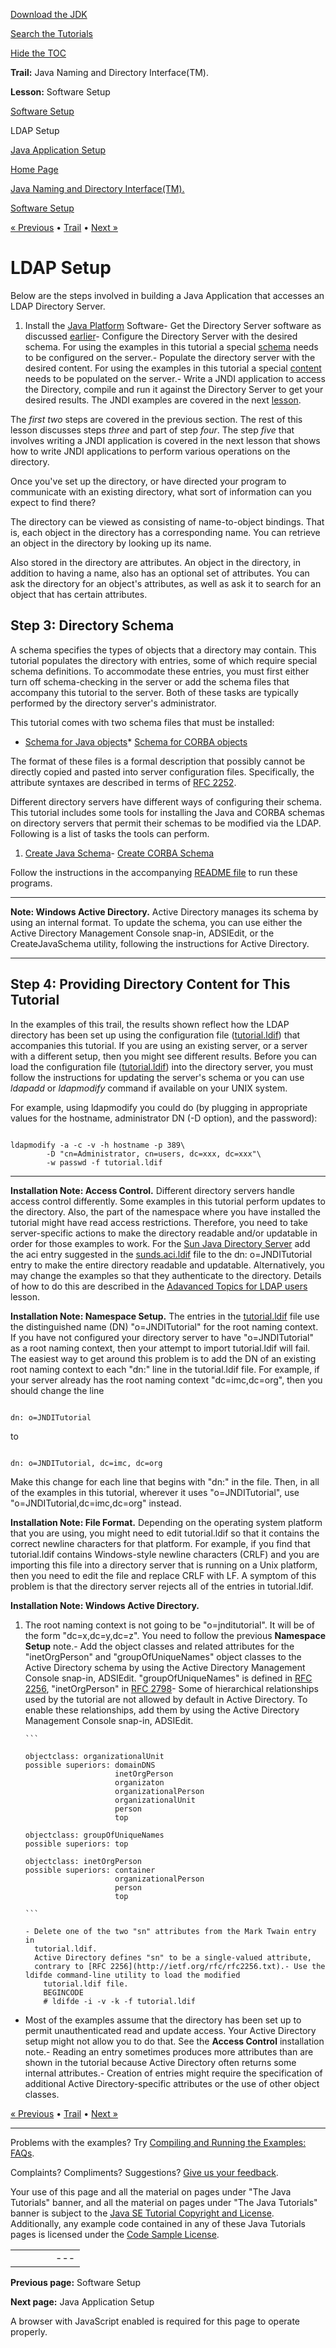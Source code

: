 [Download
the JDK](http://java.sun.com/javase/6/download.jsp)
  
[Search the
Tutorials](../../search.html)
  
[Hide the TOC](javascript:toggleLeft())

**Trail:** Java Naming and Directory Interface(TM).
  
**Lesson:** Software Setup

[Software Setup](index.html)

LDAP Setup

[Java Application Setup](package.html)

[Home Page](../../index.html)
>
[Java Naming and Directory Interface(TM).](../index.html)
>
[Software Setup](index.html)

[« Previous](index.html) • [Trail](../TOC.html) • [Next »](package.html)

# LDAP Setup

Below are the steps involved in building a Java Application
that accesses an LDAP Directory Server.

1. Install the [Java Platform](http://java.sun.com/javase/6/) Software- Get the Directory Server software as discussed
      [earlier](index.html#SERVER)- Configure the Directory Server with the desired schema. For using
       the examples in this tutorial a special
       [schema](#SCHEMA) needs to be configured on the server.- Populate the directory server with the desired content.
         For using the examples in this tutorial a special
         [content](#LDIF) needs to be populated on the server.- Write a JNDI application to access the Directory, compile
           and run it against the Directory Server to get your desired
           results. The JNDI examples are covered in the next
           [lesson](../../jndi/ops/index.html).

The *first two* steps are covered in the previous section.
The rest of this lesson discusses steps *three* and part
of step *four*. The step *five* that involves writing
a JNDI application is covered in the next lesson that shows how to
write JNDI applications to perform various operations on the directory.

Once you've set up the directory, or have
directed your program to communicate with an existing directory,
what sort of information can you expect to find there?

The directory can be viewed as consisting of name-to-object bindings.
That is, each object in the directory has a corresponding name.
You can retrieve an object in the directory by looking up its name.

Also stored in the directory are attributes.
An object in the directory, in addition to having a name,
also has an optional set of attributes.
You can ask the directory for an object's attributes,
as well as ask it to search for an object that
has certain attributes.
## Step 3: Directory Schema
A schema specifies the types of objects that a directory may contain.
This tutorial populates the directory with entries, some of which
require special schema definitions.
To accommodate these entries,
you must first either turn off schema-checking in the
server or add the schema files that accompany this tutorial to the server.
Both of these tasks are typically performed by the directory
server's administrator.

This tutorial comes with two schema files that must be installed:

* [Schema for Java objects](../../jndi/software/config/java.schema)* [Schema for CORBA objects](../../jndi/software/config/corba.schema)

The format of these files is a formal description that
possibly cannot be directly copied and pasted
into server configuration files.
Specifically, the attribute syntaxes are described in terms of
[RFC 2252](http://ietf.org/rfc/rfc2252.txt).

Different directory servers have different ways of configuring
their schema. This tutorial includes some tools for installing
the Java and CORBA schemas on directory servers that permit
their schemas to be modified via the LDAP.
Following is a list of tasks the tools can perform.

1. [Create Java Schema](../../jndi/software/config/CreateJavaSchema.java)- [Create CORBA Schema](../../jndi/software/config/CreateCorbaSchema.java)

Follow the instructions in the accompanying
[README file](../../jndi/software/config/README-SCHEMA.TXT)
to run these programs.

---

**Note: Windows Active Directory.**
Active Directory manages its schema by using an internal format.
To update the schema, you can use either
the Active Directory Management Console snap-in, ADSIEdit,
or the CreateJavaSchema utility,
following the instructions for Active Directory.

---

## Step 4: Providing Directory Content for This Tutorial

In the examples of this trail, the results shown reflect how
the LDAP directory has been set up using the configuration file
([tutorial.ldif](../../jndi/software/config/tutorial.ldif))
that accompanies this tutorial.
If you are using an existing server, or a server with
a different setup, then you might see different results.
Before you can load the configuration file
([tutorial.ldif](../../jndi/software/config/tutorial.ldif)) into the
directory server,
you must follow the instructions for updating the
server's schema or you can use *ldapadd* or *ldapmodify* command
if available on your UNIX system.

For example, using ldapmodify you could do (by plugging in appropriate values
for the hostname, administrator DN (-D option), and the password):

```

ldapmodify -a -c -v -h hostname -p 389\
        -D "cn=Administrator, cn=users, dc=xxx, dc=xxx"\
        -w passwd -f tutorial.ldif

```

---

**Installation Note: Access Control.**
Different directory servers handle access control differently.
Some examples in this tutorial perform updates to the directory.
Also, the part of the namespace where you have installed the tutorial
might have read access restrictions.
Therefore, you need to take server-specific actions to make the
directory readable and/or updatable in order for those examples to work.
For the [Sun Java Directory Server](http://www.sun.com/)
add the aci entry suggested in the
[sunds.aci.ldif](../../jndi/software/config/sunds.aci.ldif) file
to the dn: o=JNDITutorial entry to make the entire directory
readable and updatable.
Alternatively, you may change the examples so that they authenticate
to the directory. Details of how to do this are described in the
[Adavanced Topics for LDAP users](../../jndi/ldap/security.html)   lesson.

**Installation Note: Namespace Setup.**
The entries in the
[tutorial.ldif](../../jndi/software/config/tutorial.ldif)
file use the distinguished name (DN) "o=JNDITutorial" for the root naming
context. If you have not configured your directory server to have
"o=JNDITutorial" as a root naming context, then your attempt
to import tutorial.ldif will fail.
The easiest way to get around this problem is to add the DN of
an existing root naming context to each "dn:" line in the tutorial.ldif
file.
For example, if your server already has the root naming context
"dc=imc,dc=org", then you should change the line

```

dn: o=JNDITutorial

```

to

```

dn: o=JNDITutorial, dc=imc, dc=org

```

Make this change for each line that begins with "dn:" in the file.
Then, in all of the examples in this tutorial, wherever it uses
"o=JNDITutorial", use "o=JNDITutorial,dc=imc,dc=org" instead.

**Installation Note: File Format.**
Depending on the operating system platform that you
are using, you might need to edit tutorial.ldif so that it contains
the correct newline characters for that platform.
For example, if you find that tutorial.ldif contains
Windows-style newline characters (CRLF) and you are importing this file
into a directory server that is running
on a Unix platform, then you need to edit the file and replace
CRLF with LF. A symptom of this problem is that the directory server
rejects all of the entries in tutorial.ldif.

**Installation Note: Windows Active Directory.**

1. The root naming context is not going to be "o=jnditutorial".
   It will be of the form "dc=x,dc=y,dc=z". You need to follow the
   previous **Namespace Setup** note.- Add the object classes and related attributes for the
     "inetOrgPerson" and "groupOfUniqueNames" object classes to the
     Active Directory schema by using
     the Active Directory Management Console snap-in, ADSIEdit.
     "groupOfUniqueNames" is defined in
     [RFC 2256](http://ietf.org/rfc/rfc2256.txt),
     "inetOrgPerson" in
     [RFC 2798](http://ietf.org/rfc/rfc2798.txt)- Some of hierarchical relationships used by the tutorial are not
       allowed by default in Active Directory. To enable these relationships,
       add them by using
       the Active Directory Management Console snap-in, ADSIEdit.

       ```

       objectclass: organizationalUnit
       possible superiors: domainDNS
                           inetOrgPerson
                           organizaton
                           organizationalPerson
                           organizationalUnit
                           person
                           top

       objectclass: groupOfUniqueNames
       possible superiors: top

       objectclass: inetOrgPerson
       possible superiors: container
                           organizationalPerson
                           person
                           top

       ```

       - Delete one of the two "sn" attributes from the Mark Twain entry in
         tutorial.ldif.
         Active Directory defines "sn" to be a single-valued attribute,
         contrary to [RFC 2256](http://ietf.org/rfc/rfc2256.txt).- Use the ldifde command-line utility to load the modified
           tutorial.ldif file.
           BEGINCODE
           # ldifde -i -v -k -f tutorial.ldif

- Most of the examples assume that the directory has been set up to permit
  unauthenticated read and update access. Your Active Directory setup
  might not allow you to do that.
  See the **Access Control** installation note.- Reading an entry sometimes produces more attributes than are shown
    in the tutorial because Active Directory often returns some internal
    attributes.- Creation of entries might require the specification of additional
      Active Directory-specific attributes or the use of other object classes.

[« Previous](index.html)
•
[Trail](../TOC.html)
•
[Next »](package.html)

---

Problems with the examples? Try [Compiling and Running
the Examples: FAQs](../../information/run-examples.html).
  
Complaints? Compliments? Suggestions? [Give
us your feedback](http://download.oracle.com/javase/feedback.html).

Your use of this page and all the material on pages under "The Java Tutorials" banner,
and all the material on pages under "The Java Tutorials" banner is subject to the [Java SE Tutorial Copyright
and License](../../information/license.html).
Additionally, any example code contained in any of these Java
Tutorials pages is licensed under the
[Code
Sample License](http://developers.sun.com/license/berkeley_license.html).

|  |  |  |  |  |
| --- | --- | --- | --- | --- |
| |  |  | | --- | --- | | duke image | Oracle logo | | [About Oracle](http://www.oracle.com/us/corporate/index.html) | [Oracle Technology Network](http://www.oracle.com/technology/index.html) | [Terms of Service](https://www.samplecode.oracle.com/servlets/CompulsoryClickThrough?type=TermsOfService) | Copyright © 1995, 2011 Oracle and/or its affiliates. All rights reserved. |

**Previous page:** Software Setup
  
**Next page:** Java Application Setup




A browser with JavaScript enabled is required for this page to operate properly.